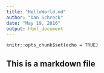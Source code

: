 ```yaml
---
title: "HelloWorld.md"
author: "Dan Schreck"
date: "May 19, 2016"
output: html_document
---
```


```{r setup, include=FALSE}
knitr::opts_chunk$set(echo = TRUE)
```

## This is a markdown file
